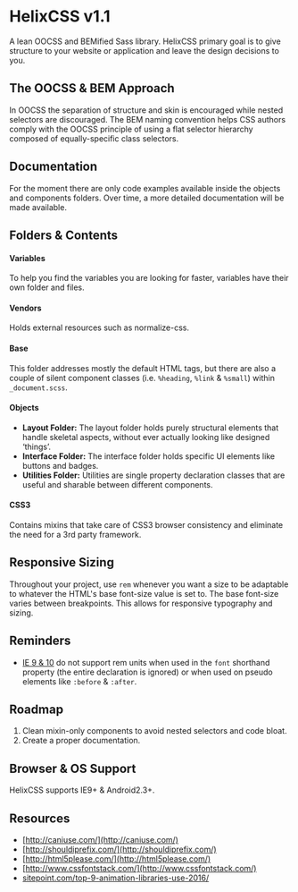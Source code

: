 
# HelixCSS v1.1

A lean OOCSS and BEMified Sass library. HelixCSS primary goal is to give structure to your website
or application and leave the design decisions to you.

## The OOCSS & BEM Approach

In OOCSS the separation of structure and skin is encouraged while nested selectors are discouraged.
The BEM naming convention helps CSS authors comply with the OOCSS principle of using a flat selector
hierarchy composed of equally-specific class selectors.

## Documentation

For the moment there are only code examples available inside the objects and components folders.
Over time, a more detailed documentation will be made available.

## Folders & Contents

#### Variables

To help you find the variables you are looking for faster, variables have their own folder and files.

#### Vendors

Holds external resources such as normalize-css.

#### Base

This folder addresses mostly the default HTML tags, but there are also a couple of silent component
classes (i.e. `%heading`, `%link` & `%small`) within `_document.scss`.

#### Objects

- **Layout Folder:** The layout folder holds purely structural elements that handle skeletal aspects,
without ever actually looking like designed ‘things’.
- **Interface Folder:** The interface folder holds specific UI elements like buttons and badges.
- **Utilities Folder:** Utilities are single property declaration classes that are useful and sharable
between different components.

#### CSS3

Contains mixins that take care of CSS3 browser consistency and eliminate the need for a 3rd party
framework.

## Responsive Sizing

Throughout your project, use `rem` whenever you want a size to be adaptable to whatever the HTML's
base font-size value is set to. The base font-size varies between breakpoints. This allows for
responsive typography and sizing.

## Reminders

- [IE 9 & 10](http://caniuse.com/#search=rem) do not support rem units when used in the `font`
  shorthand property (the entire declaration is ignored) or when used on pseudo elements like
  `:before` & `:after`.

## Roadmap

1. Clean mixin-only components to avoid nested selectors and code bloat.
2. Create a proper documentation.

## Browser & OS Support

HelixCSS supports IE9+ & Android2.3+.

## Resources

- [http://caniuse.com/](http://caniuse.com/)
- [http://shouldiprefix.com/](http://shouldiprefix.com/)
- [http://html5please.com/](http://html5please.com/)
- [http://www.cssfontstack.com/](http://www.cssfontstack.com/)
- [sitepoint.com/top-9-animation-libraries-use-2016/](https://www.sitepoint.com/top-9-animation-libraries-use-2016/)
